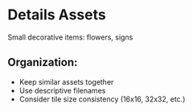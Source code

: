 # Details Assets

Small decorative items: flowers, signs

## Organization:
- Keep similar assets together
- Use descriptive filenames
- Consider tile size consistency (16x16, 32x32, etc.)